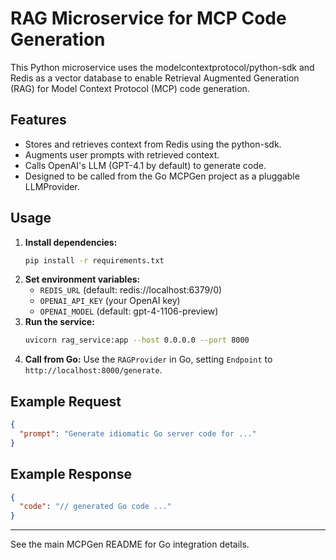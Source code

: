 # RAG Microservice for MCP Code Generation

This Python microservice uses the modelcontextprotocol/python-sdk and Redis as a vector database to enable Retrieval Augmented Generation (RAG) for Model Context Protocol (MCP) code generation.

## Features
- Stores and retrieves context from Redis using the python-sdk.
- Augments user prompts with retrieved context.
- Calls OpenAI's LLM (GPT-4.1 by default) to generate code.
- Designed to be called from the Go MCPGen project as a pluggable LLMProvider.

## Usage

1. **Install dependencies:**
   ```bash
   pip install -r requirements.txt
   ```
2. **Set environment variables:**
   - `REDIS_URL` (default: redis://localhost:6379/0)
   - `OPENAI_API_KEY` (your OpenAI key)
   - `OPENAI_MODEL` (default: gpt-4-1106-preview)
3. **Run the service:**
   ```bash
   uvicorn rag_service:app --host 0.0.0.0 --port 8000
   ```
4. **Call from Go:**
   Use the `RAGProvider` in Go, setting `Endpoint` to `http://localhost:8000/generate`.

## Example Request
```json
{
  "prompt": "Generate idiomatic Go server code for ..."
}
```

## Example Response
```json
{
  "code": "// generated Go code ..."
}
```

---

See the main MCPGen README for Go integration details.
